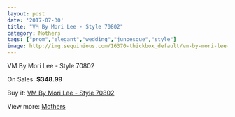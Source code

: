 ```yaml
---
layout: post
date: '2017-07-30'
title: "VM By Mori Lee - Style 70802"
category: Mothers
tags: ["prom","elegant","wedding","junoesque","style"]
image: http://img.sequinious.com/16370-thickbox_default/vm-by-mori-lee-style-70802.jpg
---
```

VM By Mori Lee - Style 70802

On Sales: **$348.99**
<a href="https://www.sequinious.com/mothers/7727-vm-by-mori-lee-style-70802.html"><amp-img layout="responsive" width="600" height="600" src="//img.sequinious.com/16370-thickbox_default/vm-by-mori-lee-style-70802.jpg" alt="VM By Mori Lee - Style 70802 0" /></a>

Buy it: [VM By Mori Lee - Style 70802](https://www.sequinious.com/mothers/7727-vm-by-mori-lee-style-70802.html "VM By Mori Lee - Style 70802")

View more: [Mothers](https://www.sequinious.com/6-mothers "Mothers")